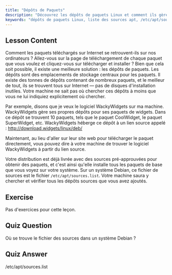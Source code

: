 ```yaml
---
title: "Dépôts de Paquets"
description: "Découvrez les dépôts de paquets Linux et comment ils gèrent les logiciels. Apprenez à trouver et à ajouter des sources de paquets comme /etc/apt/sources.list pour une installation facile."
keywords: "dépôts de paquets Linux, liste des sources apt, /etc/apt/sources.list, paquets Linux, Linux pour débutants, tutoriel Linux, gestion des paquets"
---
```


## Lesson Content

Comment les paquets téléchargés sur Internet se retrouvent-ils sur nos ordinateurs ? Allez-vous sur la page de téléchargement de chaque paquet que vous voulez et cliquez-vous sur télécharger et installer ? Bien que cela soit possible, il existe une meilleure solution : les dépôts de paquets. Les dépôts sont des emplacements de stockage centraux pour les paquets. Il existe des tonnes de dépôts contenant de nombreux paquets, et le meilleur de tout, ils se trouvent tous sur Internet — pas de disques d'installation inutiles. Votre machine ne sait pas où chercher ces dépôts à moins que vous ne lui indiquiez explicitement où chercher.

Par exemple, disons que je veux le logiciel WackyWidgets sur ma machine. WackyWidgets gère ses propres dépôts pour ses paquets de widgets. Dans ce dépôt se trouvent 10 paquets, tels que le paquet CoolWidget, le paquet SuperWidget, etc. WackyWidgets héberge ce dépôt à un lien source appelé : <http://download.widgets/linux/deb/>

Maintenant, au lieu d'aller sur leur site web pour télécharger le paquet directement, vous pouvez dire à votre machine de trouver le logiciel WackyWidgets à partir du lien source.

Votre distribution est déjà livrée avec des sources pré-approuvées pour obtenir des paquets, et c'est ainsi qu'elle installe tous les paquets de base que vous voyez sur votre système. Sur un système Debian, ce fichier de sources est le fichier `/etc/apt/sources.list`. Votre machine saura y chercher et vérifier tous les dépôts sources que vous avez ajoutés.

## Exercise

Pas d'exercices pour cette leçon.

## Quiz Question

Où se trouve le fichier des sources dans un système Debian ?

## Quiz Answer

/etc/apt/sources.list
